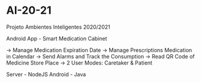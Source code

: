 # AI-20-21
Projeto Ambientes Inteligentes 2020/2021

Android App - Smart Medication Cabinet

-> Manage Medication Expiration Date
-> Manage Prescriptions Medication in Calendar
-> Send Alarms and Track the Consumption
-> Read QR Code of Medicine Store Place
-> 2 User Modes: Caretaker & Patient

Server - NodeJS
Android - Java
